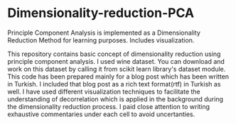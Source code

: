 # Dimensionality-reduction-PCA
Principle Component Analysis is implemented as a Dimensionality Reduction Method for learning purposes. Includes visualization.

This repository contains basic concept of dimensionality reduction using principle component analysis. 
I used wine dataset. You can download and work on this dataset by calling it from scikit learn library's dataset module. 
This code has been prepared mainly for a blog post which has been written in Turkish. I included that blog post as a rich text format(rtf) in Turkish as well.
I have used different visualization techniques to facilitate the understanding of decorrelation which is applied in the background during the dimensionality reduction process. 
I paid close attention to writing exhaustive commentaries under each cell to avoid uncertanties.
